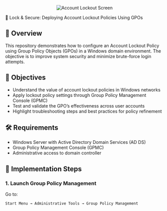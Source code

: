 <p align="center">
<img src="https://i.imgur.com/97OPyMe.jpeg" alt="Account Lockout Screen"/>
</p>
🔐 Lock & Secure: Deploying Account Lockout Policies Using GPOs

## 📘 Overview
This repository demonstrates how to configure an Account Lockout Policy using Group Policy Objects (GPOs) in a Windows domain environment. The objective is to improve system security and minimize brute-force login attempts.

## 🎯 Objectives
- Understand the value of account lockout policies in Windows networks
- Apply lockout policy settings through Group Policy Management Console (GPMC)
- Test and validate the GPO’s effectiveness across user accounts
- Highlight troubleshooting steps and best practices for policy refinement

## 🛠️ Requirements
- Windows Server with Active Directory Domain Services (AD DS)
- Group Policy Management Console (GPMC)
- Administrative access to domain controller

## 📂 Implementation Steps

### 1. Launch Group Policy Management
Go to:
```plaintext
Start Menu → Administrative Tools → Group Policy Management
